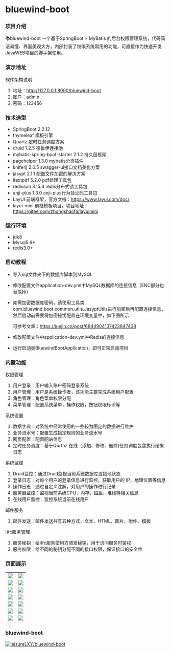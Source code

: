 # bluewind-boot

### 项目介绍
📚bluewind-boot 一个基于SpringBoot + MyBatis 的后台权限管理系统，代码简洁易懂、界面美观大方，内部封装了权限系统常用的功能，可直接作为快速开发JavaWEB项目的脚手架使用。

### 演示地址
软件架构说明
01.  地址：<a target="_blank" href="http://127.0.0.1:8090/bluewind-boot">http://127.0.0.1:8090/bluewind-boot</a>
01.  账户：admin
01.  密码：123456

### 技术选型

- SpringBoot 2.2.12
- thymeleaf 模板引擎
- Quartz 定时任务调度方案
- druid 1.2.5 德鲁伊连接池
- mybatis-spring-boot-starter 2.1.2 持久层框架
- pagehelper 1.3.0 mybatis分页插件
- knife4j 2.0.5 swagger-ui接口文档美化方案
- jasypt 2.1.1 配置文件加密的解决方案
- itextpdf 5.2.0 pdf处理工具包
- redisson 3.15.4 redis分布式锁工具包
- anji-plus 1.3.0 anji-plus行为验证码工具包
- LayUI 前端框架，官方文档：https://www.layui.com/doc/
- layui-mini 前框模板项目，项目地址：https://gitee.com/zhongshaofa/layuimini

### 运行环境
- jdk8
- Mysql5.6+
- redis3.0+

### 启动教程

- 导入sql文件夹下的数据库脚本到MySQL
- 修改配置文件application-dev.yml中MySQL数据库的连接信息（ENC部分也替换掉）
- 如需加密数据库密码，请使用工具类com.bluewind.boot.common.utils.JasyptUtils进行加密后再配置连接信息，然后启动前需要将加密秘钥配置在环境变量中，如下图所示
    
    可参考文章：https://juejin.cn/post/6844904137423847438
- 修改配置文件中application-dev.yml中Redis的连接信息
- 运行启动类BluewindBootApplication，即可正常启动项目

### 内置功能
权限管理
01.  用户登录：用户输入账户密码登录系统
02.  用户管理：用户是系统操作者，该功能主要完成系统用户配置
03.  角色管理：角色菜单权限分配
04.  菜单管理：配置系统菜单，操作权限，按钮权限标识等

系统设置
01.  数据字典：对系统中经常使用的一些较为固定的数据进行维护
02.  业务流水号：配置生成指定规则的业务流水号
03.  网页配置：配置网站信息
04.  定时任务调度：基于Qurtaz 在线（添加、修改、删除)任务调度包含执行结果日志

系统监控
01.  Druid监控：通过Druid监视当前系统数据库连接池状态
02.  登录日志：对每个用户的登录信息进行监控，获取用户的 IP，地理位置等信息
03.  操作日志：通过自定义注解，对用户的操作进行记录
04.  服务器监控：监视当前系统CPU、内存、磁盘、堆栈等相关信息
05.  在线用户监控：监控系统当前在线用户

邮件服务
01.  邮件发送：邮件发送共有五种方式，文本、HTML、图片、附件、模板

Itfc服务管理
01.  服务秘钥：给itfc服务使用方颁发秘钥，用于访问服务时鉴权
02.  服务权限：给不同的秘钥分配不同的接口权限，保证接口的安全性


### 页面展示
<table>
    <tr>
        <td><img src="http://halo.lxyccc.top/%E7%99%BB%E9%99%8620210928190004.png"/></td>
        <td><img src="http://halo.lxyccc.top/%E8%A1%8C%E4%B8%BA%E9%AA%8C%E8%AF%81%E7%A0%8120210928190124.png"/></td>
    </tr>
    <tr>
        <td><img src="http://halo.lxyccc.top/%E7%94%A8%E6%88%B7%E7%AE%A1%E7%90%8620210928190218.png"/></td>
        <td><img src="http://halo.lxyccc.top/%E8%A7%92%E8%89%B2%E7%AE%A1%E7%90%8620210928190248.png"/></td>
    </tr>
    <tr>
        <td><img src="http://halo.lxyccc.top/%E8%8F%9C%E5%8D%95%E7%AE%A1%E7%90%8620210928190323.png"/></td>
        <td><img src="http://halo.lxyccc.top/%E5%9C%A8%E7%BA%BF%E7%94%A8%E6%88%B7%E7%AE%A1%E7%90%8620210928190630.png"/></td>
    </tr>
    <tr>
        <td><img src="http://halo.lxyccc.top/%E8%8F%9C%E5%8D%95%E7%AE%A1%E7%90%8620210928190323.png"/></td>
        <td><img src="http://halo.lxyccc.top/%E5%AE%9A%E6%97%B6%E4%BB%BB%E5%8A%A120210928190719.png"/></td>
    </tr>
    <tr>
        <td><img src="http://halo.lxyccc.top/%E6%95%B0%E6%8D%AE%E5%AD%97%E5%85%B820210928190647.png"/></td>
        <td><img src="http://halo.lxyccc.top/%E6%93%8D%E4%BD%9C%E6%97%A5%E5%BF%9720210928190425.png"/></td>
    </tr>
    <tr>
        <td><img src="http://halo.lxyccc.top/%E6%9C%8D%E5%8A%A1%E7%A7%98%E9%92%A520210928190345.png"/></td>
        <td><img src="http://halo.lxyccc.top/Druid%E7%9B%91%E6%8E%A720210928190607.png"/></td>
    </tr>
    <tr>
        <td><img src="http://halo.lxyccc.top/%E6%9C%8D%E5%8A%A1%E5%99%A8%E7%9B%91%E6%8E%A720210928190500.png"/></td>
        <td><img src="http://halo.lxyccc.top/%E6%9C%8D%E5%8A%A1%E6%9D%83%E9%99%9020210928190403.png"/></td>
    </tr>
</table>


### bluewind-boot

[![leisureLXY/bluewind-boot](https://gitee.com/leisureLXY/bluewind-boot/widgets/widget_card.svg?colors=ffffff,1e252b,323d47,455059,d7deea,99a0ae)](https://gitee.com/leisureLXY/bluewind-boot)

